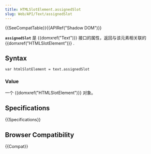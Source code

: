 ```yaml
---
title: HTMLSlotElement.assignedSlot
slug: Web/API/Text/assignedSlot
---
```


{{SeeCompatTable}}{{APIRef("Shadow DOM")}}

**`assignedSlot`** 是 {{domxref("Text")}} 接口的属性，返回与该元素相关联的{{domxref("HTMLSlotElement")}} .

## Syntax

```plain
var htmlSlotElement = text.assignedSlot
```

### Value

一个 {{domxref("HTMLSlotElement")}} 对象。

## Specifications

{{Specifications}}

## Browser Compatibility

{{Compat}}
